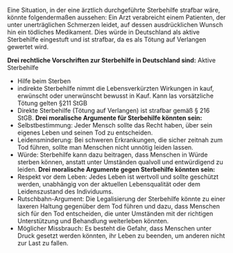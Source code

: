 Eine Situation, in der eine ärztlich durchgeführte Sterbehilfe strafbar wäre, könnte folgendermaßen aussehen: Ein Arzt verabreicht einem Patienten, der unter unerträglichen Schmerzen leidet, auf dessen ausdrücklichen Wunsch hin ein tödliches Medikament. Dies würde in Deutschland als aktive Sterbehilfe eingestuft und ist strafbar, da es als Tötung auf Verlangen gewertet wird. 

**Drei rechtliche Vorschriften zur Sterbehilfe in Deutschland sind:** 
Aktive Sterbehilfe
- Hilfe beim Sterben
- indirekte Sterbehilfe nimmt die Lebensverkürzten Wirkungen in kauf, erwünscht oder unerwünscht bewusst in Kauf. Kann las vorsätzliche Tötung gelten §211 StGB
- Direkte Sterbehilfe (Tötung auf Verlangen) ist strafbar gemäß § 216 StGB. 
**Drei moralische Argumente für Sterbehilfe könnten sein:** 
- Selbstbestimmung: Jeder Mensch sollte das Recht haben, über sein eigenes Leben und seinen Tod zu entscheiden. 
- Leidensminderung: Bei schweren Erkrankungen, die sicher zeitnah zum Tod führen, sollte man Menschen nicht unnötig leiden lassen. 
- Würde: Sterbehilfe kann dazu beitragen, dass Menschen in Würde sterben können, anstatt unter Umständen qualvoll und entwürdigend zu leiden. 
**Drei moralische Argumente gegen Sterbehilfe könnten sein:** 
- Respekt vor dem Leben: Jedes Leben ist wertvoll und sollte geschützt werden, unabhängig von der aktuellen Lebensqualität oder dem Leidenszustand des Individuums. 
- Rutschbahn-Argument: Die Legalisierung der Sterbehilfe könnte zu einer laxeren Haltung gegenüber dem Tod führen und dazu, dass Menschen sich für den Tod entscheiden, die unter Umständen mit der richtigen Unterstützung und Behandlung weiterleben könnten. 
- Möglicher Missbrauch: Es besteht die Gefahr, dass Menschen unter Druck gesetzt werden könnten, ihr Leben zu beenden, um anderen nicht zur Last zu fallen.